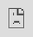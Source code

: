 <!DOCTYPE html>
<html lang="es">
<head>
  <meta charset="utf-8">
  <meta name="viewport" content="width=device-width,initial-scale=1">
  <title>La Ciberseguridad</title>
  <style>
    :root{--accent:#1f2937;--muted:#6b7280;--card:#f3f4f6}
    body{font-family:Inter, system-ui, -apple-system, "Segoe UI", Roboto, "Helvetica Neue", Arial; margin:0; color:var(--accent); background:#fff}
    header{background:linear-gradient(90deg,#0f172a,#0b1220); color:#fff; padding:28px 20px}
    .container{max-width:1000px;margin:24px auto;padding:0 16px}
    nav{background:var(--card); padding:12px;border-radius:8px}
    nav ul{display:flex;gap:12px;flex-wrap:wrap;list-style:none;padding:0;margin:0}
    nav a{text-decoration:none;color:var(--accent);padding:6px 8px;border-radius:6px}
    nav a:hover{background:#e6eef8}
    main{margin-top:18px}
    section{background:#fbfbfb;border:1px solid #ececec;padding:18px;margin-bottom:14px;border-radius:8px}
    h1,h2{margin:0 0 8px 0}
    .meta{font-size:0.95rem;color:var(--muted)}
    .grid{display:grid;grid-template-columns:1fr 320px;gap:18px}
    .aside{background:#fff;border:1px solid #eee;padding:12px;border-radius:8px}
    footer{text-align:center;padding:18px;color:var(--muted)}
    pre{background:#111827;color:#f8fafc;padding:12px;border-radius:6px;overflow:auto}
    table{width:100%;border-collapse:collapse}
    table th, table td{border:1px solid #e5e7eb;padding:8px;text-align:left}
    .btn{display:inline-block;padding:8px 12px;background:#0ea5a4;color:#fff;border-radius:6px;text-decoration:none}
  </style>
</head>
<body>
  <header>
<div class="container">
<h1>La Ciberseguridad</h1>
<p><strong>Universidad:</strong> Universidad Iberoamericana Puebla</p>
<p><strong>Departamento:</strong> Ingeniería en Sistemas Computacionales</p>
<p><strong>Periodo de evaluación:</strong> Primer periodo</p>
<p><strong>Fecha:</strong> ---</p>
<p><strong>Participantes del equipo:</strong> Fernando José Axle Ricardez,Rodrigo Castro Bermeo, Yamil Rumilla Curiel y Erick Vazquez Juarez</p>
    </div>
  </header>

  <div class="container">
    <nav>
      <ul>
        <li><a href="#portada">Portada</a></li>
            <li><a href="#Importancia">Importancia</a></li>
        <li><a href="#Objetivo">Objetivo</a></li>
        <li><a href="#Tipo de Virus">Tipos de Virus</a></li>
        <li><a href="#bibliografia">Bibliografía</a></li>
      </ul>
    </nav>

    <main>


      <section id="Importancia">
        <h2>La importancia de la ciberseguridad</h2>
    
        <article>
          <br>
          <br> Como hoy en día mucha gente desconoce el peligro que abunda en el internet y el mundo del hacking, explorar las áreas conocidas, sus causas y consecuencias y su gran importancia hoy en díaEn México, durante 2024 y el primer trimestre de 2025, la población y las empresas enfrentan un aumento acelerado de ciberataques de diferentes tipos. En el primer trimestre de 2025, 13.5 millones de usuarios fueron afectados por malware e intentos de phishing, un aumento considerable desde los 6 millones de 2024. Entre las causas se asocian a un desconocimiento de los peligros y vulnerabilidades informáticas presentes en redes sociales, páginas web, spam, entre otros. El bajo conocimiento sobre prácticas seguras para el uso de equipos informáticos y que éstas prácticas van dirigidas a población vulnerable.  
          <p><b>Consecuencias</b>
          <br>
          <br>
         Un aumento considerable en la distribución de malware como virus o estafas como el phishing, que afecta cada día a más personas, infectando dispositivos, revelando información vulnerable, dando origen a pérdidas monetarias, entre otras afectaciones. Se limita a la personas y empresas que puedan ser afectadas o sean vulnerables a estos riesgos.</p>
          
          <p>
        <br>
       El aumento de ciberataques en México representa una amenaza directa para ciudadanos y empresas, pues compromete información personal, económica y de seguridad. La relevancia del tema radica en que más de 13.5 millones de personas han sido afectadas en lo que va de 2025, evidenciando una tendencia creciente. El aporte de esta investigación se centra en generar conciencia y promover prácticas seguras en la población vulnerable, fortaleciendo así la cultura digital preventiva. La viabilidad se sustenta en la disponibilidad de fuentes confiables, estadísticas actualizadas y marcos normativos nacionales e internacionales. Los principales beneficiarios serán los usuarios de Internet, tanto individuos como organizaciones, que podrán reducir riesgos e impactos de la ciberdelincuencia.  </p>
        </article>
      </section>

      <section id="Objetivo">
        <h2>Objetivo General</h2>
        <br>
        <div style="position: relative; width: 100%; height: 0; padding-top: 100.0000%;
 padding-bottom: 0; box-shadow: 0 2px 8px 0 rgba(63,69,81,0.16); margin-top: 1.6em; margin-bottom: 0.9em; overflow: hidden;
 border-radius: 8px; will-change: transform;">
  <iframe loading="lazy" style="position: absolute; width: 100%; height: 100%; top: 0; left: 0; border: none; padding: 0;margin: 0;"
    src="https://www.canva.com/design/DAGxd_U-OYE/QQsiGgDqwoynG8y1DaAwPQ/view?embed" allowfullscreen="allowfullscreen" allow="fullscreen">
  </iframe>
</div>
<a href="https:&#x2F;&#x2F;www.canva.com&#x2F;design&#x2F;DAGxd_U-OYE&#x2F;QQsiGgDqwoynG8y1DaAwPQ&#x2F;view?utm_content=DAGxd_U-OYE&amp;utm_campaign=designshare&amp;utm_medium=embeds&amp;utm_source=link" target="_blank" rel="noopener"></a> 
    <br>
    <p>
        Fortalecer la cultura de ciberseguridad en usuarios y empresas en México, mediante estrategias de concienciación y difusión de prácticas seguras para reducir la incidencia e impacto de ciberataques durante 2025. 
        
        Objetivos específicos (SMART): 
        <br>
        1. Desarrollar y difundir la concientización sobre phishing y malware dirigidas a adolescentes, adultos jóvenes y adultos mayores antes de diciembre de 2025.  
        <br>
        2. Informar sobre buenas prácticas básicas de ciberseguridad (uso de antivirus, respaldos, verificación de correos) durante el segundo semestre de 2025.
        <br>
        3. Cada persona sepa identificar los virus. 
        <br>
        <br>
        Indicador 1: Porcentaje de usuarios capacitados en ciberseguridad.
        <br>
•⁠  ⁠Fórmula: (Usuarios informados ÷ Total de usuarios que vieron la página) × 100.
        <br>
•⁠  ⁠Línea base: 0 % (2024, no existen registros previos).  
        <br>
•⁠  ⁠Meta: 40 % de usuarios informados al cierre de 2025.  
        <br>
•⁠  ⁠Fuente: Reportes internos de talleres y campañas digitales.  
Indicador 2: Reducción de incidentes reportados de phishing en población capacitada.
        <br>
•⁠  ⁠Fórmula: (Incidentes reportados por informados ÷ Total de incidentes iniciales) × 100 
        <br>
•⁠  ⁠Línea base: 13.5 millones de víctimas en el primer trimestre de 2025.  
        <br>
•⁠  ⁠Meta: Reducir en un 1 % los incidentes reportados en población capacitada al cierre de 2025.
    </p>
      </section>

      <section id="Tipos de Virus">
        <h2>Tipos de Virus</h2>
       <table>
          <thead>
            <tr><th>Nombre del virus</th><th>Año de aparición/ detección en México</th><th>Forma de propagación</th><th>Impacto en México</th><th>Medidas de prevención/ Respuesta</th></tr>
          </thead>
            <tr><th>ILOVEYOU</th><th>2000</th><th>Correo electrónico con archivo adjunto (.vbs) </th><th>Afectó a dependencias gubernamentales y empresas mexicanas; pérdidas económicas por caídas de sistemas. </th><th>Uso de antivirus actualizado y capacitación para no abrir adjuntos sospechosos. </th></tr>
            <tr><th>Klez</th><th>2001-2003</th><th>Correos electrónicos con archivos adjuntos maliciosos </th><th>Uno de los más difundidos en México; saturaba buzones de correo y dañaba archivos. </th><th>Filtros de correo, parches de seguridad y antivirus.</th></tr>
            <tr><th>Conficker</th><th>Año de aparición/ detección en México</th><th>Forma de propagación</th><th>Impacto en México</th><th>Medidas de prevención/ Respuesta</th></tr>
            <tr><th>Nombre del virus</th><th>Año de aparición/ detección en México</th><th>Forma de propagación</th><th>Impacto en México</th><th>Medidas de prevención/ Respuesta</th></tr>
            <tr><th>Nombre del virus</th><th>Año de aparición/ detección en México</th><th>Forma de propagación</th><th>Impacto en México</th><th>Medidas de prevención/ Respuesta</th></tr>
            <tr><th>Nombre del virus</th><th>Año de aparición/ detección en México</th><th>Forma de propagación</th><th>Impacto en México</th><th>Medidas de prevención/ Respuesta</th></tr>
        </table>
      </section>

      <section id="bibliografia">
        <h2>9) Bibliografía</h2>
        <p>Incluye todas las fuentes en formato APA.</p>
        <ol>
          <li> 
        </ol>
      </section>

    </main>

    <aside class="aside">
      <h3>Guía rápida</h3>
      <p>Consejos para llenar la wiki:</p>
      <ul>
        <li>Usa tablas para comparar propiedades entre elementos.</li>
        <li>Incluye imágenes con buena resolución y cita la fuente.</li>
        <li>Prioriza fuentes confiables: artículos científicos, USGS, IUPAC.</li>
      </ul>
      <a class="btn" href="#bibliografia">Ir a bibliografía</a>
    </aside>

  </div>

  <footer>
    <div class="container">
    </div>
  </footer>
</body>
</html>

